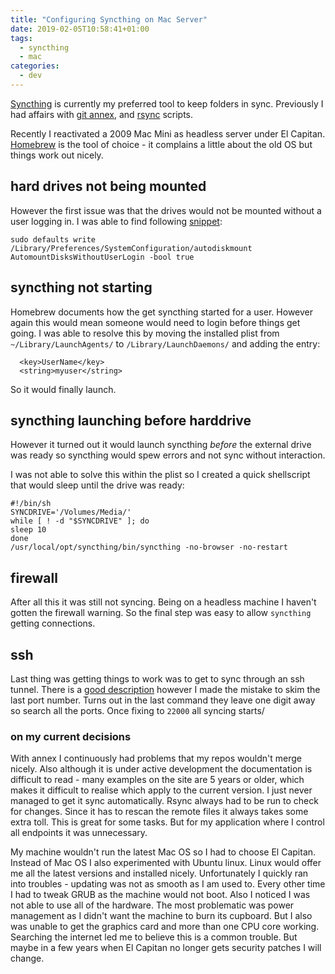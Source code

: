 ```yaml
---
title: "Configuring Syncthing on Mac Server"
date: 2019-02-05T10:58:41+01:00
tags:
  - syncthing
  - mac
categories:
  - dev
---
```


[Syncthing](https://syncthing.net) is currently my preferred tool to
keep folders in sync.  Previously I had affairs with [git
annex](https://git-annex.branchable.com), and
[rsync](https://rsync.samba.org) scripts.

Recently I reactivated a 2009 Mac Mini as headless server under El
Capitan.  [Homebrew](https://brew.sh) is the tool of choice - it
complains a little about the old OS but things work out nicely.  



<!--more-->
## hard drives not being mounted

However the first issue was that the drives would not be mounted
without a user logging in.  I was able to find following
[snippet](https://gist.github.com/jabenninghoff/f13f81c286e914c48942f973f5d15819):

    sudo defaults write /Library/Preferences/SystemConfiguration/autodiskmount AutomountDisksWithoutUserLogin -bool true

## syncthing not starting

Homebrew documents how the get syncthing started for a user.  However
again this would mean someone would need to login before things get
going.   I was able to resolve this by moving the installed plist from
`~/Library/LaunchAgents/` to `/Library/LaunchDaemons/` and adding the
entry:

      <key>UserName</key>
      <string>myuser</string>

So it would finally launch.

## syncthing launching before harddrive

However it turned out it would launch syncthing *before* the external
drive was ready so syncthing would spew errors and not sync without
interaction.

I was not able to solve this within the plist so I created a quick
shellscript that would sleep until the drive was ready:

    #!/bin/sh
    SYNCDRIVE='/Volumes/Media/'
    while [ ! -d "$SYNCDRIVE" ]; do
	sleep 10
    done
    /usr/local/opt/syncthing/bin/syncthing -no-browser -no-restart

## firewall

After all this it was still not syncing.  Being on a headless machine
I haven't gotten the firewall warning.  So the final step was easy to
allow `syncthing` getting connections.

## ssh

Last thing was getting things to work was to get to sync through an
ssh tunnel.  There is a [good
description](https://docs.syncthing.net/users/tunneling.html) however
I made the mistake to skim the last port number.  Turns out in the
last command they leave one digit away so search all the ports.  Once
fixing to `22000` all syncing starts/


### on my current decisions

With annex I continuously had problems that my repos wouldn't merge
nicely.  Also although it is under active development the
documentation is difficult to read - many examples on the site are 5
years or older, which makes it difficult to realise which apply to the
current version.  I just never managed to get it sync automatically.
Rsync always had to be run to check for changes.  Since it has to
rescan the remote files it always takes some extra toll.  This is
great for some tasks.  But for my application where I control all
endpoints it was unnecessary.

My machine wouldn't run the latest Mac OS so I had to choose El Capitan. 
Instead of Mac OS I also experimented with Ubuntu linux.
Linux would offer me all the latest versions and installed nicely.
Unfortunately I quickly ran into troubles - updating was not as smooth
as I am used to.  Every other time I had to tweak GRUB as the machine
would not boot.  Also I noticed I was not able to use all of the
hardware.   The most problematic was power management as I didn't want
the machine to burn its cupboard.  But I also was unable to get the
graphics card and more than one CPU core working.  Searching the
internet led me to believe this is a common trouble.  But maybe in a
few years when El Capitan no longer gets security patches I will
change.
